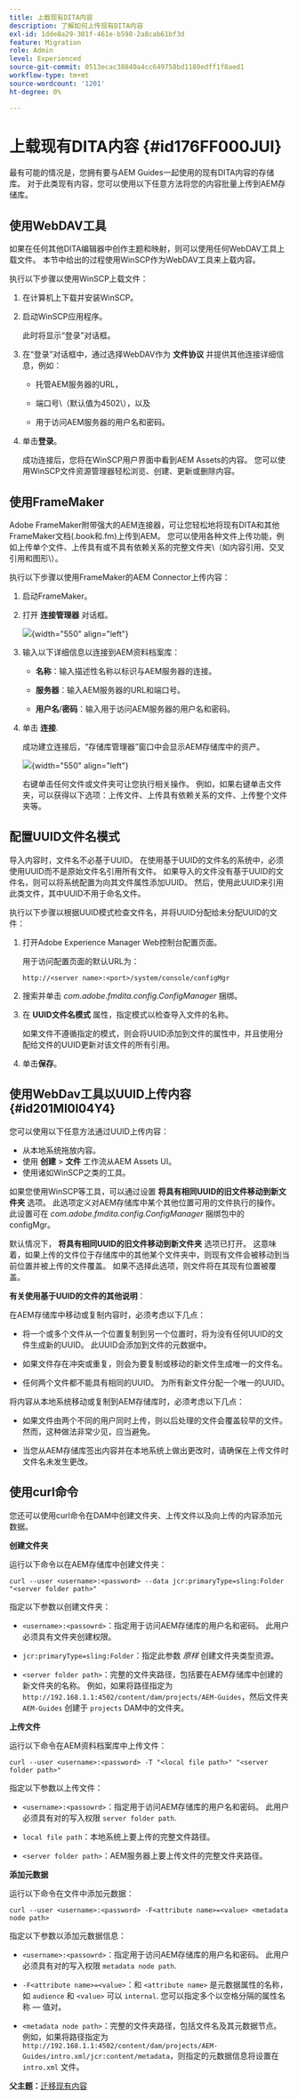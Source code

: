 ```yaml
---
title: 上载现有DITA内容
description: 了解如何上传现有DITA内容
exl-id: 1dde8a29-301f-461e-b598-2a8cab61bf3d
feature: Migration
role: Admin
level: Experienced
source-git-commit: 0513ecac38840a4cc649758bd1180edff1f8aed1
workflow-type: tm+mt
source-wordcount: '1201'
ht-degree: 0%

---
```


# 上载现有DITA内容 {#id176FF000JUI}

最有可能的情况是，您拥有要与AEM Guides一起使用的现有DITA内容的存储库。 对于此类现有内容，您可以使用以下任意方法将您的内容批量上传到AEM存储库。

## 使用WebDAV工具

如果在任何其他DITA编辑器中创作主题和映射，则可以使用任何WebDAV工具上载文件。 本节中给出的过程使用WinSCP作为WebDAV工具来上载内容。

执行以下步骤以使用WinSCP上载文件：

1. 在计算机上下载并安装WinSCP。

1. 启动WinSCP应用程序。

   此时将显示“登录”对话框。

1. 在“登录”对话框中，通过选择WebDAV作为 **文件协议** 并提供其他连接详细信息，例如：

   - 托管AEM服务器的URL，

   - 端口号\（默认值为4502\），以及

   - 用于访问AEM服务器的用户名和密码。

1. 单击&#x200B;**登录**。

   成功连接后，您将在WinSCP用户界面中看到AEM Assets的内容。 您可以使用WinSCP文件资源管理器轻松浏览、创建、更新或删除内容。


## 使用FrameMaker

Adobe FrameMaker附带强大的AEM连接器，可让您轻松地将现有DITA和其他FrameMaker文档\(.book和.fm\)上传到AEM。 您可以使用各种文件上传功能，例如上传单个文件、上传具有或不具有依赖关系的完整文件夹\（如内容引用、交叉引用和图形\）。

执行以下步骤以使用FrameMaker的AEM Connector上传内容：

1. 启动FrameMaker。

1. 打开 **连接管理器** 对话框。

   ![](assets/fm-aem-connector.png){width="550" align="left"}

1. 输入以下详细信息以连接到AEM资料档案库：

   - **名称**：输入描述性名称以标识与AEM服务器的连接。
   - **服务器**：输入AEM服务器的URL和端口号。

   - **用户名**/**密码**：输入用于访问AEM服务器的用户名和密码。

1. 单击 **连接**.

   成功建立连接后，“存储库管理器”窗口中会显示AEM存储库中的资产。

   ![](assets/fm-repo-manager.png){width="550" align="left"}

   右键单击任何文件或文件夹可让您执行相关操作。 例如，如果右键单击文件夹，可以获得以下选项：上传文件、上传具有依赖关系的文件、上传整个文件夹等。


## 配置UUID文件名模式

导入内容时，文件名不必基于UUID。 在使用基于UUID的文件名的系统中，必须使用UUID而不是原始文件名引用所有文件。 如果导入的文件没有基于UUID的文件名，则可以将系统配置为向其文件属性添加UUID。 然后，使用此UUID来引用此类文件，其中UUID不用于命名文件。

执行以下步骤以根据UUID模式检查文件名，并将UUID分配给未分配UUID的文件：

1. 打开Adobe Experience Manager Web控制台配置页面。

   用于访问配置页面的默认URL为：

   ```http
   http://<server name>:<port>/system/console/configMgr
   ```

1. 搜索并单击 *com.adobe.fmdita.config.ConfigManager* 捆绑。

1. 在 **UUID文件名模式** 属性，指定模式以检查导入文件的名称。

   如果文件不遵循指定的模式，则会将UUID添加到文件的属性中，并且使用分配给文件的UUID更新对该文件的所有引用。

1. 单击&#x200B;**保存**。


## 使用WebDav工具以UUID上传内容 {#id201MI0I04Y4}

您可以使用以下任意方法通过UUID上传内容：

- 从本地系统拖放内容。
- 使用 **创建** \> **文件** 工作流从AEM Assets UI。
- 使用诸如WinSCP之类的工具。

如果您使用WinSCP等工具，可以通过设置 **将具有相同UUID的旧文件移动到新文件夹** 选项。 此选项定义对AEM存储库中某个其他位置可用的文件执行的操作。 此设置可在 *com.adobe.fmdita.config.ConfigManager* 捆绑包中的configMgr。

默认情况下， **将具有相同UUID的旧文件移动到新文件夹** 选项已打开。 这意味着，如果上传的文件位于存储库中的其他某个文件夹中，则现有文件会被移动到当前位置并被上传的文件覆盖。 如果不选择此选项，则文件将在其现有位置被覆盖。

**有关使用基于UUID的文件的其他说明**：

在AEM存储库中移动或复制内容时，必须考虑以下几点：

- 将一个或多个文件从一个位置复制到另一个位置时，将为没有任何UUID的文件生成新的UUID。 此UUID会添加到文件的元数据中。

- 如果文件存在冲突或重复，则会为要复制或移动的新文件生成唯一的文件名。

- 任何两个文件都不能具有相同的UUID。 为所有新文件分配一个唯一的UUID。


将内容从本地系统移动或复制到AEM存储库时，必须考虑以下几点：

- 如果文件由两个不同的用户同时上传，则以后处理的文件会覆盖较早的文件。 然而，这种做法非常少见，应当避免。

- 当您从AEM存储库签出内容并在本地系统上做出更改时，请确保在上传文件时文件名未发生更改。


## 使用curl命令

您还可以使用curl命令在DAM中创建文件夹、上传文件以及向上传的内容添加元数据。

**创建文件夹**

运行以下命令以在AEM存储库中创建文件夹：

```curl
curl --user <username>:<password> --data jcr:primaryType=sling:Folder "<server folder path>"
```

指定以下参数以创建文件夹：

- `<username>:<passowrd>`：指定用于访问AEM存储库的用户名和密码。 此用户必须具有文件夹创建权限。

- `jcr:primaryType=sling:Folder`：指定此参数 *原样* 创建文件夹类型资源。

- `<server folder path>`：完整的文件夹路径，包括要在AEM存储库中创建的新文件夹的名称。 例如，如果将路径指定为 `http://192.168.1.1:4502/content/dam/projects/AEM-Guides`，然后文件夹 `AEM-Guides` 创建于 `projects` DAM中的文件夹。


**上传文件**

运行以下命令在AEM资料档案库中上传文件：

```curl
curl --user <username>:<password> -T "<local file path>" "<server folder path>"
```

指定以下参数以上传文件：

- `<username>:<passowrd>`：指定用于访问AEM存储库的用户名和密码。 此用户必须具有对的写入权限 `server folder path`.

- ``local file path``：本地系统上要上传的完整文件路径。

- `<server folder path>`：AEM服务器上要上传文件的完整文件夹路径。


**添加元数据**

运行以下命令在文件中添加元数据：

```curl
curl --user <username>:<password> -F<attribute name>=<value> <metadata node path>
```

指定以下参数以添加元数据信息：

- `<username>:<passowrd>`：指定用于访问AEM存储库的用户名和密码。 此用户必须具有对的写入权限 ``metadata node path``.

- ``-F<attribute name>=<value>``：和 `<attribute name>` 是元数据属性的名称，如 `audience` 和 `<value>` 可以 `internal`. 您可以指定多个以空格分隔的属性名称 — 值对。

- `<metadata node path>`：完整的文件夹路径，包括文件名及其元数据节点。 例如，如果将路径指定为 `http://192.168.1.1:4502/content/dam/projects/AEM-Guides/intro.xml/jcr:content/metadata`，则指定的元数据信息将设置在 `intro.xml` 文件。


**父主题：**[&#x200B;迁移现有内容](migrate-content.md)
